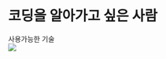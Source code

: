 # 코딩을 알아가고 싶은 사람

사용가능한 기술 <br>
<img src="https://img.shields.io/badge/html5-3776AB?style=for-the-badge&logo=html5thon&logoColor=E34F26backgroundcolor=white">

